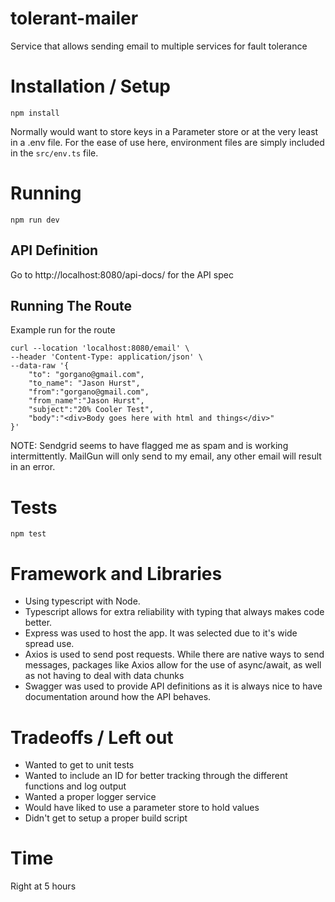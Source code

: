 # tolerant-mailer
Service that allows sending email to multiple services for fault tolerance


# Installation / Setup
```
npm install
```


Normally would want to store keys in a Parameter store or at the very least in a .env file.  For the ease of use here, environment files are simply included in the `src/env.ts` file.


# Running
```
npm run dev
```


## API Definition
Go to http://localhost:8080/api-docs/ for the API spec


## Running The Route
Example run for the route
```
curl --location 'localhost:8080/email' \
--header 'Content-Type: application/json' \
--data-raw '{
    "to": "gorgano@gmail.com",
    "to_name": "Jason Hurst",
    "from":"gorgano@gmail.com",
    "from_name":"Jason Hurst",
    "subject":"20% Cooler Test",
    "body":"<div>Body goes here with html and things</div>"
}'
```


NOTE: Sendgrid seems to have flagged me as spam and is working intermittently.  MailGun will only send to my email, any other email will result in an error.


# Tests
```
npm test
```

# Framework and Libraries
- Using typescript with Node.
- Typescript allows for extra reliability with typing that always makes code better.
- Express was used to host the app. It was selected due to it's wide spread use.
- Axios is used to send post requests.  While there are native ways to send messages, packages like Axios allow for the use of async/await, as well as not having to deal with data chunks
- Swagger was used to provide API definitions as it is always nice to have documentation around how the API behaves.


# Tradeoffs / Left out
- Wanted to get to unit tests
- Wanted to include an ID for better tracking through the different functions and log output
- Wanted a proper logger service
- Would have liked to use a parameter store to hold values
- Didn't get to setup a proper build script


# Time
Right at 5 hours







